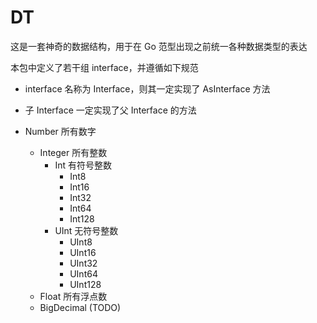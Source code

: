 # DT

这是一套神奇的数据结构，用于在 Go 范型出现之前统一各种数据类型的表达

本包中定义了若干组 interface，并遵循如下规范

+ interface 名称为 Interface，则其一定实现了 AsInterface 方法
+ 子 Interface 一定实现了父 Interface 的方法

+ Number 所有数字
    + Integer 所有整数
      + Int 有符号整数
        + Int8
        + Int16
        + Int32
        + Int64
        + Int128
      + UInt 无符号整数
        + UInt8
        + UInt16
        + UInt32
        + UInt64
        + UInt128
    + Float 所有浮点数
    + BigDecimal (TODO)